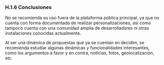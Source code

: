 ### H.1.6 Conclusiones

No se recomienda su uso fuera de la plataforma pública principal, ya que no cuenta con forma documentada de realizar personalizaciones, así como tampoco cuenta con una comunidad amplia de desarrolladores ni otras instalaciones conocidas actualmente.

Al ser una dinámica de propuestas que ya se cuentan en decidim, se recomienda estudiar algunas dinámicas y funcionalidades interesantes, como los argumentos a favor y en contra, noticias, fotos, geolocalización, etc.



